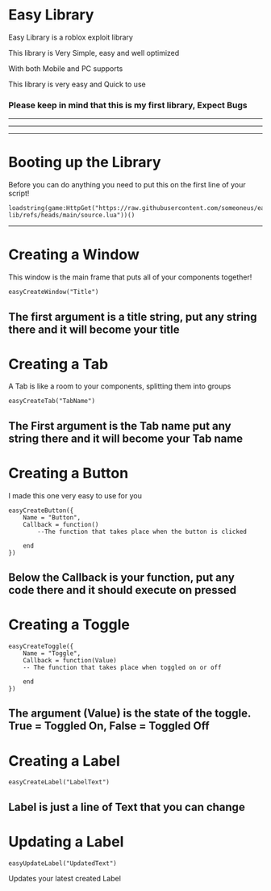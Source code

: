 # Easy Library
Easy Library is a roblox exploit library

This library is Very Simple, easy and well optimized

With both Mobile and PC supports

This library is very easy and Quick to use



### Please keep in mind that this is my first library, Expect Bugs 
___
___
___
# Booting up the Library
Before you can do anything you need to put this on the first line of your script!

```
loadstring(game:HttpGet("https://raw.githubusercontent.com/someoneus/easy-lib/refs/heads/main/source.lua"))()
```
---
# Creating a Window
This window is the main frame that puts all of your components together!

```
easyCreateWindow("Title")
```

The first argument is a title string, put any string there and it will become your title
---

# Creating a Tab
A Tab is like a room to your components, splitting them into groups

```
easyCreateTab("TabName")
```

The First argument is the Tab name put any string there and it will become your Tab name
---
# Creating a Button
I made this one very easy to use for you

```
easyCreateButton({
    Name = "Button",
    Callback = function()
        --The function that takes place when the button is clicked

    end
})
```

Below the Callback is your function, put any code there and it should execute on pressed
---
# Creating a Toggle

```
easyCreateToggle({
    Name = "Toggle",
    Callback = function(Value)
    -- The function that takes place when toggled on or off

    end
})
```

The argument (Value) is the state of the toggle. True = Toggled On, False = Toggled Off
---
# Creating a Label

```
easyCreateLabel("LabelText")
```

Label is just a line of Text that you can change
---
# Updating a Label

```
easyUpdateLabel("UpdatedText")
```

Updates your latest created Label
